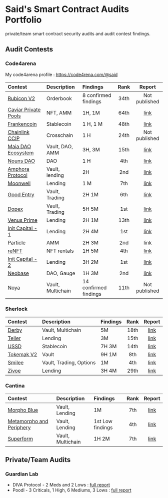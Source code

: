 # Said's Smart Contract Audits Portfolio

private/team smart contract security audits and audit contest findings.

## Audit Contests

### Code4arena 

My code4arena profile : https://code4rena.com/@said

|Contest|Description|Findings|Rank|Report|
|:------|:----------|:-------|:--:|:----:|
|[Rubicon V2](https://code4rena.com/audits/2023-04-rubicon-v2#top)|Orderbook|8 confirmed findings|34th|Not published|
|[Caviar Private Pools](https://code4rena.com/audits/2023-04-caviar-private-pools#top)|NFT, AMM|1H, 1M|64th|[link](https://code4rena.com/reports/2023-04-caviar)|
|[Frankencoin](https://code4rena.com/reports/2023-04-frankencoin)|Stablecoin|1 H, 1 M|48th|[link](https://code4rena.com/reports/2023-04-frankencoin)|
|[Chainlink CCIP](https://code4rena.com/audits/2023-05-chainlink-cross-chain-services-ccip-and-arm-network#top)|Crosschain|1 H|24th|Not published|
|[Maia DAO Ecosystem](https://code4rena.com/audits/2023-05-maia-dao-ecosystem#top)|Vault, DAO, AMM |3H, 3M|15th| [link](https://code4rena.com/reports/2023-05-maia)|
|[Nouns DAO](https://code4rena.com/audits/2023-07-nouns-dao#top)|DAO|1 H|4th|[link](https://code4rena.com/reports/2023-07-nounsdao)|
|[Amphora Protocol](https://code4rena.com/audits/2023-07-amphora-protocol#top)|Vault, lending|2H|2nd| [link](https://code4rena.com/reports/2023-07-amphora)|
|[Moonwell](https://code4rena.com/audits/2023-07-moonwell#top)|Lending| 1 M|7th|[link](https://code4rena.com/reports/2023-07-moonwell)|
|[Good Entry](https://code4rena.com/audits/2023-08-good-entry#top)|Vault, Trading|2H 1M|6th|[link](https://code4rena.com/reports/2023-08-goodentry)|
|[Dopex](https://code4rena.com/audits/2023-08-dopex#top)|Vault, Trading|5H 5M|1st|[link](https://code4rena.com/reports/2023-08-dopex)|
|[Venus Prime](https://code4rena.com/audits/2023-09-venus-prime#top)|Lending|2H 1M|13th|[link](https://code4rena.com/reports/2023-09-venus)|
|[Init Capital - 1](https://code4rena.com/audits/2023-12-init-capital-invitational#top)|Lending|2H 4M|1st|[link](https://code4rena.com/reports/2023-12-initcapital)|
|[Particle](https://code4rena.com/audits/2023-12-particle-leverage-amm-protocol-invitational#top)|AMM|2H 3M|2nd|[link](https://code4rena.com/reports/2023-12-particle)|
|[reNFT](https://code4rena.com/audits/2024-01-renft#top)|NFT rentals|1H 5M|4th|[link](https://code4rena.com/reports/2024-01-renft)|
|[Init Capital - 2](https://code4rena.com/audits/2024-01-init-capital-invitational#top)|Lending|3H 2M|1st|[link](https://code4rena.com/reports/2024-01-init-capital-invitational)|
|[Neobase](https://code4rena.com/audits/2024-03-neobase-invitational#top)|DAO, Gauge|1H 3M|2nd|[link](https://code4rena.com/reports/2024-03-neobase)|
|[Noya](https://code4rena.com/audits/2024-04-noya#top)|Vault, Multichain|14 confirmed findings|11th|Not published|

### Sherlock

|Contest|Description|Findings|Rank|Report|
|:------|:----------|:-------|:--:|:----:|
|[Derby](https://audits.sherlock.xyz/contests/13)|Vault, Multichain|5M|18th|[link](https://audits.sherlock.xyz/contests/13/report)|
|[Teller](https://audits.sherlock.xyz/contests/62)|Lending|3M|15th|[link](https://audits.sherlock.xyz/contests/62/report)|
|[USSD](https://audits.sherlock.xyz/contests/82)|Stablecoin|7H 3M|14th|[link](https://audits.sherlock.xyz/contests/82/report)|
|[Tokemak V2](https://audits.sherlock.xyz/contests/101)|Vault|9H 1M|8th|[link](https://audits.sherlock.xyz/contests/101/report)|
|[Smilee](https://audits.sherlock.xyz/contests/180)|Vault, Trading, Options|1M|4th|[link](https://audits.sherlock.xyz/contests/180/report)|
|[Zivoe](https://audits.sherlock.xyz/contests/280)|Lending|3H 4M|29th|[link](https://audits.sherlock.xyz/contests/280/report)|

### Cantina

|Contest|Description|Findings|Rank|Report|
|:------|:----------|:-------|:--:|:----:|
|[Morpho Blue](https://cantina.xyz/competitions/d86b7f95-e574-4092-8ea2-78dcac2f54f1)|Vault, Lending|1M|7th|[link](https://cantina.xyz/competitions/d86b7f95-e574-4092-8ea2-78dcac2f54f1)|
|[Metamorpho and Periphery](https://cantina.xyz/competitions/8409a0ce-6c21-4cc9-8ef2-bd77ce7425af)|Vault, Lending|1st Low findings|4th|[link](https://cantina.xyz/competitions/8409a0ce-6c21-4cc9-8ef2-bd77ce7425af)|
|[Superform](https://cantina.xyz/competitions/2cd0b038-3e32-4db6-b488-0f85b6f0e49f)|Vault, Multichain|1H 2M|7th|[link](https://cantina.xyz/competitions/2cd0b038-3e32-4db6-b488-0f85b6f0e49f)|

## Private/Team Audits

### Guardian Lab

- DIVA Protocol - 2 Meds and 2 Lows :  [full report](https://github.com/GuardianAudits/DefenderAudits/blob/main/DIVA/DivaAuditTeam6.md "DIVA Full Report")
- Poodl - 3 Criticals, 1 High, 6 Mediums, 3 Lows : [full report](https://github.com/GuardianAudits/DefenderAudits/blob/main/poodl/PoodlAuditTeam6.md "Poodl") 
